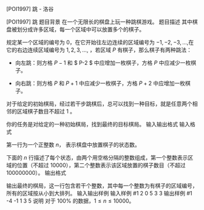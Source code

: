 



[POI1997] 跳 - 洛谷














[POI1997] 跳
题目背景
在一个无限长的棋盘上玩一种跳棋游戏。
题目描述
其中棋盘被划分成许多区域，每一个区域中可以放置多个的棋子。

规定某一个区域的编号为 $0$，在它开始往左边连续的区域编号为 $-1,-2,-3,…,$在它的右边连续区域编号为 $1,2,3,…,$ ，若区域 $P$ 有棋子，那么棋子有两种跳法：

- 向左跳：则方格 $P-1$ 和 $ P-2 $ 中应增加一枚棋子，方格 $P$ 中应减少一枚棋子。 

- 向右跳：则方格 $P$ 和 $P+1$ 中应减少一枚棋子，方格 $P+2$ 中应增加一枚棋子。

对于给定的初始棋局，经过若干步跳棋后，总可以找到一种目标，就是任意两个相邻的区域棋子数目不超过 $1$ 。

你的任务是对给定的一种初始棋局，找到最终的目标棋局。
输入输出格式
输入格式

第一行为一个正整数 $n$， 表示棋盘中放置棋子的状态数。

下面的 $n$ 行描述了每个状态，由两个用空格分隔的整数组成，第一个整数表示区域的位置（不超过 $10000$），第二个整数表示该区域放置的棋子数目（不超过 $100000000$）。
输出格式

输出最终的棋局，这一行包含若干个整数，其中每一个整数为有棋子的区域编号，所有的区域按从小到大排列。
输入输出样例
输入样例 #1
2
0 5
3 3
输出样例 #1
-4 -1 1 3 5
说明
对于 $100\%$ 的数据，$1\le n \le 10000$。






